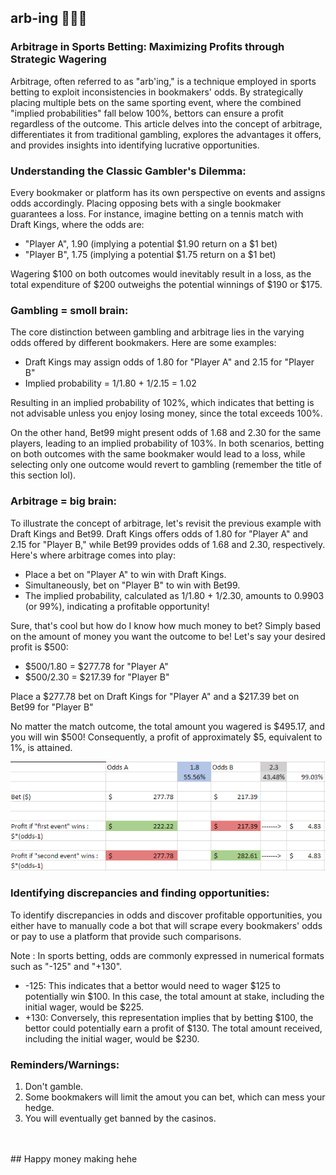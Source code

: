 ## arb-ing 🤑🤑🤑

### Arbitrage in Sports Betting: Maximizing Profits through Strategic Wagering

Arbitrage, often referred to as "arb'ing," is a technique employed in sports betting to exploit inconsistencies in bookmakers' odds. By strategically placing multiple bets on the same sporting event, where the combined "implied probabilities" fall below 100%, bettors can ensure a profit regardless of the outcome. This article delves into the concept of arbitrage, differentiates it from traditional gambling, explores the advantages it offers, and provides insights into identifying lucrative opportunities.

### Understanding the Classic Gambler's Dilemma:
Every bookmaker or platform has its own perspective on events and assigns odds accordingly. Placing opposing bets with a single bookmaker guarantees a loss. For instance, imagine betting on a tennis match with Draft Kings, where the odds are:
- "Player A", 1.90 (implying a potential $1.90 return on a $1 bet) 
- "Player B", 1.75 (implying a potential $1.75 return on a $1 bet)

Wagering $100 on both outcomes would inevitably result in a loss, as the total expenditure of $200 outweighs the potential winnings of $190 or $175.

### Gambling = smoll brain:
The core distinction between gambling and arbitrage lies in the varying odds offered by different bookmakers. 
Here are some examples:
- Draft Kings may assign odds of 1.80 for "Player A" and 2.15 for "Player B"
- Implied probability = 1/1.80 + 1/2.15 = 1.02

Resulting in an implied probability of 102%, which indicates that betting is not advisable unless you enjoy losing money, since the total exceeds 100%.

On the other hand, Bet99 might present odds of 1.68 and 2.30 for the same players, leading to an implied probability of 103%. In both scenarios, betting on both outcomes with the same bookmaker would lead to a loss, while selecting only one outcome would revert to gambling (remember the title of this section lol).

### Arbitrage = big brain:
To illustrate the concept of arbitrage, let's revisit the previous example with Draft Kings and Bet99. Draft Kings offers odds of 1.80 for "Player A" and 2.15 for "Player B," while Bet99 provides odds of 1.68 and 2.30, respectively. Here's where arbitrage comes into play:
- Place a bet on "Player A" to win with Draft Kings.
- Simultaneously, bet on "Player B" to win with Bet99.
- The implied probability, calculated as 1/1.80 + 1/2.30, amounts to 0.9903 (or 99%), indicating a profitable opportunity!

Sure, that's cool but how do I know how much money to bet?
Simply based on the amount of money you want the outcome to be!
Let's say your desired profit is $500:
- $500/1.80 = $277.78 for "Player A"
- $500/2.30 = $217.39 for "Player B"

Place a $277.78 bet on Draft Kings for "Player A" and a $217.39 bet on Bet99 for "Player B"

No matter the match outcome, the total amount you wagered is $495.17, and you will win $500!
Consequently, a profit of approximately $5, equivalent to 1%, is attained.

![](https://github.com/auclaij/arb-ing/blob/main/arbing-visual.PNG)

 
### Identifying discrepancies and finding opportunities:
To identify discrepancies in odds and discover profitable opportunities, you either have to manually code a bot that will scrape every bookmakers' odds or pay to use a platform that provide such comparisons. 

Note : In sports betting, odds are commonly expressed in numerical formats such as "-125" and "+130".
- -125: This indicates that a bettor would need to wager $125 to potentially win $100. In this case, the total amount at stake, including the initial wager, would be $225.
- +130: Conversely, this representation implies that by betting $100, the bettor could potentially earn a profit of $130. The total amount received, including the initial wager, would be $230.

### Reminders/Warnings:
1. Don't gamble.
2. Some bookmakers will limit the amout you can bet, which can mess your hedge.
3. You will eventually get banned by the casinos.
<br />
<br />
## Happy money making hehe
